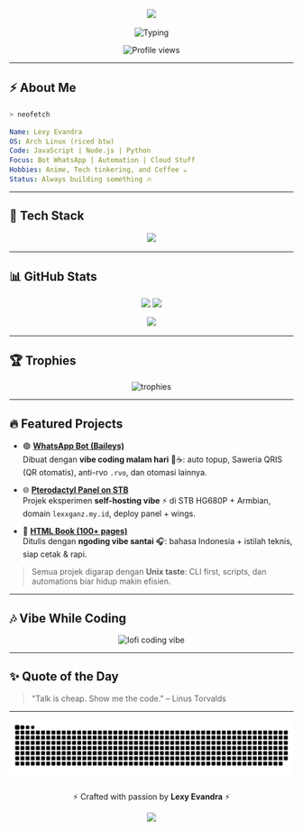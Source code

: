 <!-- Banner Header -->
<p align="center">
  <img src="https://capsule-render.vercel.app/api?type=waving&color=00f5ff&height=200&section=header&text=Welcome%20to%20Lexy's%20Hub&fontSize=40&fontColor=0d1117&animation=twinkling"/>
</p>

<p align="center">
  <img src="https://readme-typing-svg.demolab.com?font=Fira+Code&size=22&duration=2500&pause=800&color=00F5FF&center=true&vCenter=true&width=600&lines=Hello%2C+I'm+Lexy+Evandra;Code+%7C+Create+%7C+Deploy;Built+with+%E2%9D%A4%EF%B8%8F+and+Unix+vibes" alt="Typing" />
</p>

<p align="center">
  <img src="https://komarev.com/ghpvc/?username=lexx-project&style=flat-square&color=00f5ff" alt="Profile views" />
</p>

---

## ⚡ About Me
```zsh
> neofetch
```
```yaml
Name: Lexy Evandra
OS: Arch Linux (riced btw)
Code: JavaScript | Node.js | Python
Focus: Bot WhatsApp | Automation | Cloud Stuff
Hobbies: Anime, Tech tinkering, and Coffee ☕
Status: Always building something 🔥
```

---

## 🚀 Tech Stack
<p align="center">
  <img src="https://skillicons.dev/icons?i=js,nodejs,express,react,html,css,tailwind,git,github,linux,docker,mysql,mongodb,vscode" />
</p>

---

## 📊 GitHub Stats
<p align="center">
  <img src="https://github-readme-stats.vercel.app/api?username=lexx-project&show_icons=true&theme=tokyonight&hide_border=true" height="165"/>
  <img src="https://github-readme-stats.vercel.app/api/top-langs/?username=lexx-project&layout=compact&theme=tokyonight&hide_border=true" height="165"/>
</p>
<p align="center">
  <img src="https://streak-stats.demolab.com?user=lexx-project&theme=tokyonight&hide_border=true" height="165"/>
</p>

---

## 🏆 Trophies
<p align="center">
  <img src="https://github-profile-trophy.vercel.app/?username=lexx-project&theme=onedark&no-bg=true&no-frame=true&column=6" alt="trophies"/>
</p>

---

## 🔥 Featured Projects
- 🟢 [**WhatsApp Bot (Baileys)**](https://github.com/lexxganz/whatsapp-bot)  
  Dibuat dengan **vibe coding malam hari** 🌙☕: auto topup, Saweria QRIS (QR otomatis), anti-rvo `.rvo`, dan otomasi lainnya. 

- 🌐 [**Pterodactyl Panel on STB**](https://github.com/lexxganz/stb-pterodactyl)  
  Projek eksperimen **self-hosting vibe** ⚡ di STB HG680P + Armbian, domain `lexxganz.my.id`, deploy panel + wings.

- 📘 [**HTML Book (100+ pages)**](https://github.com/lexxganz/html-book)  
  Ditulis dengan **ngoding vibe santai** 🎧: bahasa Indonesia + istilah teknis, siap cetak & rapi.

> Semua projek digarap dengan **Unix taste**: CLI first, scripts, dan automations biar hidup makin efisien.

---

## 🎶 Vibe While Coding
<p align="center">
  <img src="https://raw.githubusercontent.com/Anmol-Baranwal/Cool-GIFs-For-GitHub/main/assets/gifs/music.gif" width="600" alt="lofi coding vibe"/>
</p>

---

## ✨ Quote of the Day
> "Talk is cheap. Show me the code." – Linus Torvalds

---

<p align="center">
  <img src="https://raw.githubusercontent.com/Platane/snk/output/github-contribution-grid-snake-dark.svg" alt="Snake animation" />
</p>

<p align="center">⚡ Crafted with passion by <b>Lexy Evandra</b> ⚡</p>

<p align="center">
  <img src="https://capsule-render.vercel.app/api?type=waving&color=00f5ff&height=120&section=footer"/>
</p>
